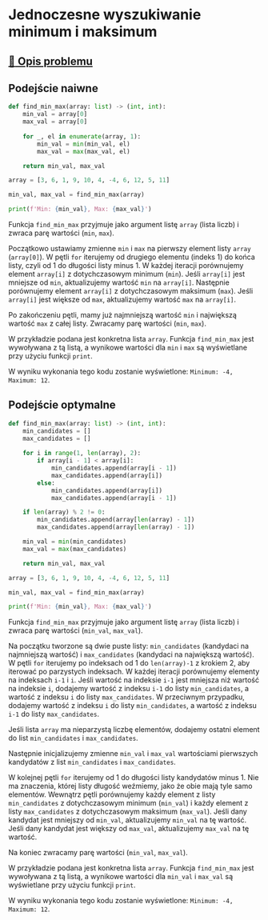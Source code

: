 # Jednoczesne wyszukiwanie minimum i maksimum

## [:link: Opis problemu](../../../../algorithms/searching/min-max-search.md)

## Podejście naiwne

```python linenums="1"
def find_min_max(array: list) -> (int, int):
    min_val = array[0]
    max_val = array[0]
    
    for _, el in enumerate(array, 1):
        min_val = min(min_val, el)
        max_val = max(max_val, el)

    return min_val, max_val

array = [3, 6, 1, 9, 10, 4, -4, 6, 12, 5, 11]

min_val, max_val = find_min_max(array)

print(f'Min: {min_val}, Max: {max_val}')
```

Funkcja `find_min_max` przyjmuje jako argument listę `array` (lista liczb) i zwraca parę wartości (`min`, `max`).

Początkowo ustawiamy zmienne `min` i `max` na pierwszy element listy `array` (`array[0]`). W pętli `for` iterujemy od drugiego elementu (indeks $1$) do końca listy, czyli od $1$ do długości listy minus $1$. W każdej iteracji porównujemy element `array[i]` z dotychczasowym minimum (`min`). Jeśli `array[i]` jest mniejsze od `min`, aktualizujemy wartość `min` na `array[i]`. Następnie porównujemy element `array[i]` z dotychczasowym maksimum (`max`). Jeśli `array[i]` jest większe od `max`, aktualizujemy wartość `max` na `array[i]`.

Po zakończeniu pętli, mamy już najmniejszą wartość `min` i największą wartość `max` z całej listy. Zwracamy parę wartości (`min`, `max`).

W przykładzie podana jest konkretna lista `array`. Funkcja `find_min_max` jest wywoływana z tą listą, a wynikowe wartości dla `min` i `max` są wyświetlane przy użyciu funkcji `print`.

W wyniku wykonania tego kodu zostanie wyświetlone: `Minimum: -4, Maximum: 12`.

## Podejście optymalne

```python linenums="1"
def find_min_max(array: list) -> (int, int):
    min_candidates = []
    max_candidates = []
    
    for i in range(1, len(array), 2):
        if array[i - 1] < array[i]:
            min_candidates.append(array[i - 1])
            max_candidates.append(array[i])
        else:
            min_candidates.append(array[i])
            max_candidates.append(array[i - 1])

    if len(array) % 2 != 0:
        min_candidates.append(array[len(array) - 1])
        max_candidates.append(array[len(array) - 1])

    min_val = min(min_candidates)
    max_val = max(max_candidates)

    return min_val, max_val

array = [3, 6, 1, 9, 10, 4, -4, 6, 12, 5, 11]

min_val, max_val = find_min_max(array)

print(f'Min: {min_val}, Max: {max_val}')
```

Funkcja `find_min_max` przyjmuje jako argument listę `array` (lista liczb) i zwraca parę wartości (`min_val`, `max_val`).

Na początku tworzone są dwie puste listy: `min_candidates` (kandydaci na najmniejszą wartość) i `max_candidates` (kandydaci na największą wartość).
W pętli `for` iterujemy po indeksach od $1$ do `len(array)-1` z krokiem $2$, aby iterować po parzystych indeksach.
W każdej iteracji porównujemy elementy na indeksach `i-1` i `i`. Jeśli wartość na indeksie `i-1` jest mniejsza niż wartość na indeksie `i`, dodajemy wartość z indeksu `i-1` do listy `min_candidates`, a wartość z indeksu `i` do listy `max_candidates`. W przeciwnym przypadku, dodajemy wartość z indeksu `i` do listy `min_candidates`, a wartość z indeksu `i-1` do listy `max_candidates`.

Jeśli lista `array` ma nieparzystą liczbę elementów, dodajemy ostatni element do list `min_candidates` i `max_candidates`.

Następnie inicjalizujemy zmienne `min_val` i `max_val` wartościami pierwszych kandydatów z list `min_candidates` i `max_candidates`.

W kolejnej pętli `for` iterujemy od $1$ do długości listy kandydatów minus $1$. Nie ma znaczenia, której listy długość weźmiemy, jako że obie mają tyle samo elementów. Wewnątrz pętli porównujemy każdy element z listy `min_candidates` z dotychczasowym minimum (`min_val`) i każdy element z listy `max_candidates` z dotychczasowym maksimum (`max_val`). Jeśli dany kandydat jest mniejszy od `min_val`, aktualizujemy `min_val` na tę wartość. Jeśli dany kandydat jest większy od `max_val`, aktualizujemy `max_val` na tę wartość.

Na koniec zwracamy parę wartości (`min_val`, `max_val`).

W przykładzie podana jest konkretna lista `array`. Funkcja `find_min_max` jest wywoływana z tą listą, a wynikowe wartości dla `min_val` i `max_val` są wyświetlane przy użyciu funkcji `print`.

W wyniku wykonania tego kodu zostanie wyświetlone: `Minimum: -4, Maximum: 12`.
